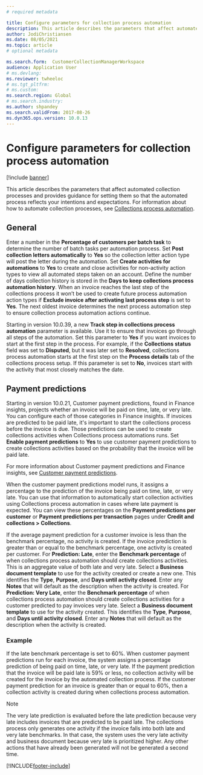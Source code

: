 ```yaml
---
# required metadata

title: Configure parameters for collection process automation
description: This article describes the parameters that affect automated collection processes and provides guidance for setting them so that the automated process reflects your intentions and expectations.
author: JodiChristiansen
ms.date: 08/05/2021
ms.topic: article
# optional metadata

ms.search.form:  CustomerCollectionManagerWorkspace
audience: Application User
# ms.devlang: 
ms.reviewer: twheeloc
# ms.tgt_pltfrm: 
# ms.custom: 
ms.search.region: Global
# ms.search.industry: 
ms.author: shpandey
ms.search.validFrom: 2017-08-26 
ms.dyn365.ops.version: 10.0.13 
---
```


# Configure parameters for collection process automation

[!include [banner](../includes/banner.md)]

This article describes the parameters that affect automated collection processes and provides guidance for setting them so that the automated process reflects your intentions and expectations. For information about how to automate collection processes, see [Collections process automation](collections-process-automate.md).

## General
Enter a number in the **Percentage of customers per batch task** to determine the number of batch tasks per automation process. Set **Post collection letters automatically** to **Yes** so the collection letter action type will post the letter during the automation. Set **Create activities for automations** to **Yes** to create and close activities for non-activity action types to view all automated steps taken on an account. Define the number of days collection history is stored in the **Days to keep collections process automation history**. When an invoice reaches the last step of the collections process it won’t be used to create future process automation action types if **Exclude invoice after activating last process step** is set to **Yes**. The next oldest invoice determines the next process automation step to ensure collection process automation actions continue. 

Starting in version 10.0.39, a new **Track step in collections process automation** parameter is available. Use it to ensure that invoices go through all steps of the automation. Set this parameter to **Yes** if you want invoices to start at the first step in the process. For example, if the **Collections status** field was set to **Disputed**, but it was later set to **Resolved**, collections process automation starts at the first step on the **Process details** tab of the collections process setup. If this parameter is set to **No**, invoices start with the activity that most closely matches the date. 

## Payment predictions
Starting in version 10.0.21, Customer payment predictions, found in Finance insights, projects whether an invoice will be paid on time, late, or very late. You can configure each of those categories in Finance insights. If invoices are predicted to be paid late, it's important to start the collections process before the invoice is due. Those predictions can be used to create collections activities when Collections process automations runs. Set **Enable payment predictions** to **Yes** to use customer payment predictions to create collections activities based on the probability that the invoice will be paid late. 

For more information about Customer payment predictions and Finance insights, see [Customer payment predictions](payment-insights-overview.md).

When the customer payment predictions model runs, it assigns a percentage to the prediction of the invoice being paid on time, late, or very late. You can use that information to automatically start collection activities using Collections process automation in cases where late payment is expected. You can view these percentages on the **Payment predictions per customer** or **Payment predictions per transaction** pages under **Credit and collections > Collections**. 

If the average payment prediction for a customer invoice is less than the benchmark percentage, no activity is created. If the invoice prediction is greater than or equal to the benchmark percentage, one activity is created per customer. For **Prediction: Late**, enter the **Benchmark percentage** of when collections process automation should create collections activities. This is an aggregate value of both late and very late. Select a **Business document template** to use for the activity created or create a new one. This identifies the **Type**, **Purpose**, and **Days until activity closed**. Enter any **Notes** that will default as the description when the activity is created. For **Prediction: Very Late**, enter the **Benchmark percentage** of when collections process automation should create collections activities for a customer predicted to pay invoices very late. Select a **Business document template** to use for the activity created. This identifies the **Type**, **Purpose**, and **Days until activity closed**. Enter any **Notes** that will default as the description when the activity is created. 

### Example
If the late benchmark percentage is set to 60%. When customer payment predictions run for each invoice, the system assigns a percentage prediction of being paid on time, late, or very late. If the payment prediction that the invoice will be paid late is 59% or less, no collection activity will be created for the invoice by the automated collection process. If the customer payment prediction for an invoice is greater than or equal to 60%, then a collection activity is created during when collections process automation. 

> [!NOTE]
> The very late prediction is evaluated before the late prediction because very late includes invoices that are predicted to be paid late. The collections process only generates one activity if the invoice falls into both late and very late benchmarks. In that case, the system uses the very late activity and business document because very late is prioritized higher. Any other actions that have already been generated will not be generated a second time.

[!INCLUDE[footer-include](../../includes/footer-banner.md)]
